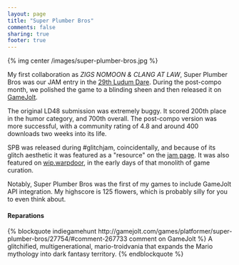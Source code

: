 ```yaml
---
layout: page
title: "Super Plumber Bros"
comments: false
sharing: true
footer: true
---
```


{% img center /images/super-plumber-bros.jpg %}

My first collaboration as _ZIGS NOMOON & CLANG AT LAW_, Super Plumber Bros was our
JAM entry in the [29th Ludum Dare][0]. During the post-compo month, we polished the game
to a blinding sheen and then released it on [GameJolt][4].

The original LD48 submission was extremely buggy. It scored 200th place in the humor
category, and 700th overall. The post-compo version was more successful, with a community
rating of 4.8 and around 400 downloads two weeks into its life.

SPB was released during #glitchjam, coincidentally, and because of its glitch aesthetic it
was featured as a "resource" on the [jam page][1]. It was also featured on [wip.warpdoor][2],
in the early days of that monolith of game curation.

Notably, Super Plumber Bros was the first of my games to include GameJolt API integration.
My highscore is 125 flowers, which is probably silly for you to even think about.

<h4>Reparations</h4>
<div class="feathers">
{% blockquote indiegamehunt http://gamejolt.com/games/platformer/super-plumber-bros/27754/#comment-267733 comment on GameJolt %} A glitchified, multigenerational, mario-troidvania that expands the Mario mythology into dark fantasy territory. {% endblockquote %}
</div>

[0]: http://www.ludumdare.com/compo/ludum-dare-29/?action=preview&uid=22995
[1]: http://jams.gamejolt.io/glitchjam/resources#r-e-s-ourc-e-s-
[2]: http://wip.warpdoor.com/2014/06/21/super-plumber-bros/
[4]: http://gamejolt.com/games/platformer/super-plumber-bros/27754/
